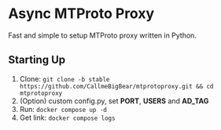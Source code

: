 # Async MTProto Proxy #

Fast and simple to setup MTProto proxy written in Python.

## Starting Up ##
    
1. Clone: `git clone -b stable https://github.com/CallmeBigBear/mtprotoproxy.git && cd mtprotoproxy`
2. (Option) custom config.py, set **PORT**, **USERS** and **AD_TAG**
3. Run: `docker compose up -d`
4. Get link: `docker compose logs`
